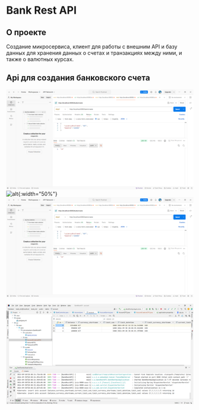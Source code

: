 # Bank Rest API

<!-- ABOUT THE PROJECT -->
## О проекте

Создание микросервиса, клиент для работы с внешним API и базу данных для хранения данных о счетах и транзакциях между ними, и также о валютных курсах. 

## Api для создания банковского счета

![accountcreation|150x150,50%](https://github.com/DaurenGitAcc/bank-rest-api/blob/main/screenshots/AccountCreation.PNG)
![alt]([image.png](https://github.com/DaurenGitAcc/bank-rest-api/blob/main/screenshots/AccountCreation.PNG)){:width="50%"}
![alt|500](https://github.com/DaurenGitAcc/bank-rest-api/blob/main/screenshots/AccountCreation.PNG)

![accountcreation](https://github.com/DaurenGitAcc/bank-rest-api/blob/main/screenshots/AccountCreation2.PNG?raw=true)
